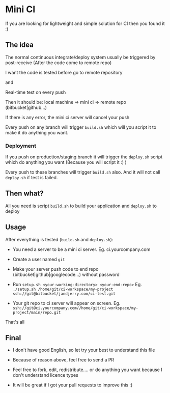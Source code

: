 # Mini CI

If you are looking for lightweight and simple solution for CI then you found it :)


## The idea

The normal continuous integrate/deploy system usually be triggered by post-receive (After the code come to remote repo)

I want the code is tested before go to remote repository

and

Real-time test on every push

Then it should be: local machine => mini ci  => remote repo (bitbucket|github...)

If there is any error, the mini ci server will cancel your push

Every push on any branch will trigger `build.sh` which will you script it to make it do anything you want.

### Deployment 

If you push on production/staging branch it will trigger the `deploy.sh` script which do anything you want (Because you will script it :) )

Every push to these branches will trigger `build.sh` also. And it will not call `deploy.sh` if test is failed. 


## Then what?

All you need is script `build.sh` to build your application and `deploy.sh` to deploy

## Usage 

After everything is tested (`build.sh` and `deploy.sh`): 

- You need a server to be a mini ci server. Eg. ci.yourcompany.com

- Create a user named `git`

- Make your server push code to end repo (bitbucket|github|googlecode...) without password
 
- Run `setup.sh <your-working-directory> <your-end-repo>` Eg. `./setup.sh /home/git/ci-workspace/my-project ssh://git@bitbucket/jandjerry.com/ci-test.git`

- Your git repo to ci server will appear on screen. Eg. `ssh://git@ci.yourcompany.com//home/git/ci-workspace/my-project/main/repo.git`

That's all 

## Final 

- I don't have good English, so let try your best to understand this file

- Because of reason above, feel free to send a PR

- Feel free to fork, edit, redistribute.... or do anything you want because I don't understand licence types
 
- It will be great if I got your pull requests to improve this :) 
